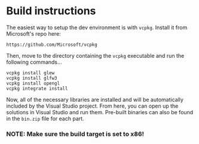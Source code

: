 # Build instructions
The easiest way to setup the dev environment is with ```vcpkg```. Install
it from Microsoft's repo here:

    https://github.com/Microsoft/vcpkg

Then, move to the directory containing the ```vcpkg``` executable and run
the following commands...

    vcpkg install glew
    vcpkg install glfw3
    vcpkg install opengl
    vcpkg integrate install

Now, all of the necessary libraries are installed and will be automatically
included by the Visual Studio project. From here, you can open up the
solutions in Visual Studio and run them. Pre-built binaries can also be found
in the ```bin.zip``` file for each part.

### NOTE: Make sure the build target is set to x86!
